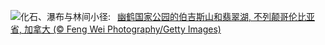 ![](https://www.bing.com/th?id=OHR.YohoNP_ZH-CN2349599497_UHD.jpg&w=1000)化石、瀑布与林间小径:&nbsp;&ensp;[幽鹤国家公园的伯吉斯山和翡翠湖, 不列颠哥伦比亚省, 加拿大 (© Feng Wei Photography/Getty Images)](https://www.bing.com/th?id=OHR.YohoNP_ZH-CN2349599497_UHD.jpg)
<br><br/>
